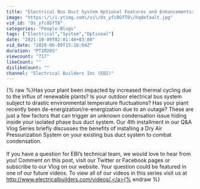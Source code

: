 ```yaml
---
title: "Electrical Bus Duct System Optional Features and Enhancements: Dry Air Pressurization Systems"
image: "https:\/\/i.ytimg.com\/vi\/Os_yfc8GfT8\/hqdefault.jpg"
vid_id: "Os_yfc8GfT8"
categories: "People-Blogs"
tags: ["Electrical","System","Optional"]
date: "2021-10-09T02:01:40+03:00"
vid_date: "2020-06-09T15:16:04Z"
duration: "PT1M20S"
viewcount: "717"
likeCount: ""
dislikeCount: ""
channel: "Electrical Builders Inc (EBI)"
---
```

{% raw %}Has your plant been impacted by increased thermal cycling due to the influx of renewable plants? Is your outdoor electrical bus system subject to drastic environmental temperature fluctuations? Has your plant recently been de-energization/re-energization due to an outage? These are just a few factors that can trigger an unknown condensation issue hiding inside your isolated phase bus duct system. Our 4th installment in our Q&amp;A Vlog Series briefly discusses the benefits of installing a Dry Air Pressurization System on your existing bus duct system to combat condensation.<br /><br />If you have a question for EBI’s technical team, we would love to hear from you! Comment on this post, visit our Twitter or Facebook pages or subscribe to our Vlog on our website. Your question could be featured in one of our future videos. To view all of our videos in this series visit us at <a rel="nofollow" target="blank" href="http://www.electricalbuilders.com/videos/.">http://www.electricalbuilders.com/videos/.</a>{% endraw %}
